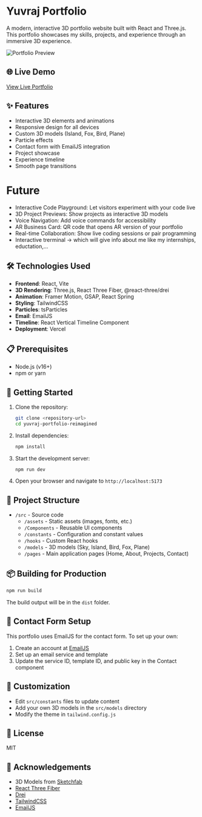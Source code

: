 # Yuvraj Portfolio

A modern, interactive 3D portfolio website built with React and Three.js. This portfolio showcases my skills, projects, and experience through an immersive 3D experience.

![Portfolio Preview](https://yuvraj-portfolio-reimagined.vercel.app/)

## 🌐 Live Demo

[View Live Portfolio](https://yuvraj-portfolio-reimagined.vercel.app/)

## ✨ Features

- Interactive 3D elements and animations
- Responsive design for all devices
- Custom 3D models (Island, Fox, Bird, Plane)
- Particle effects
- Contact form with EmailJS integration
- Project showcase
- Experience timeline
- Smooth page transitions

# Future
- Interactive Code Playground: Let visitors experiment with your code live
- 3D Project Previews: Show projects as interactive 3D models
- Voice Navigation: Add voice commands for accessibility
- AR Business Card: QR code that opens AR version of your portfolio
- Real-time Collaboration: Show live coding sessions or pair programming
- Interactive trerminal -> which will give info about me like my internships, eductation,...

## 🛠️ Technologies Used

- **Frontend**: React, Vite
- **3D Rendering**: Three.js, React Three Fiber, @react-three/drei
- **Animation**: Framer Motion, GSAP, React Spring
- **Styling**: TailwindCSS
- **Particles**: tsParticles
- **Email**: EmailJS
- **Timeline**: React Vertical Timeline Component
- **Deployment**: Vercel

## 📋 Prerequisites

- Node.js (v16+)
- npm or yarn

## 🚀 Getting Started

1. Clone the repository:
   ```bash
   git clone <repository-url>
   cd yuvraj-portfolio-reimagined
   ```

2. Install dependencies:
   ```bash
   npm install
   ```

3. Start the development server:
   ```bash
   npm run dev
   ```

4. Open your browser and navigate to `http://localhost:5173`

## 📝 Project Structure

- `/src` - Source code
  - `/assets` - Static assets (images, fonts, etc.)
  - `/Components` - Reusable UI components
  - `/constants` - Configuration and constant values
  - `/hooks` - Custom React hooks
  - `/models` - 3D models (Sky, Island, Bird, Fox, Plane)
  - `/pages` - Main application pages (Home, About, Projects, Contact)

## 📦 Building for Production

```bash
npm run build
```

The build output will be in the `dist` folder.

## 💌 Contact Form Setup

This portfolio uses EmailJS for the contact form. To set up your own:

1. Create an account at [EmailJS](https://www.emailjs.com/)
2. Set up an email service and template
3. Update the service ID, template ID, and public key in the Contact component

## 🎨 Customization

- Edit `src/constants` files to update content
- Add your own 3D models in the `src/models` directory
- Modify the theme in `tailwind.config.js`

## 📄 License

MIT

## 🙏 Acknowledgements

- 3D Models from [Sketchfab](https://sketchfab.com/)
- [React Three Fiber](https://docs.pmnd.rs/react-three-fiber)
- [Drei](https://github.com/pmndrs/drei)
- [TailwindCSS](https://tailwindcss.com/)
- [EmailJS](https://www.emailjs.com/)